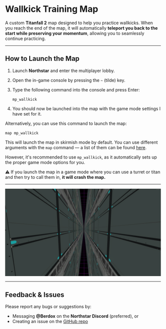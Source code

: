 # Wallkick Training Map

A custom **Titanfall 2** map designed to help you practice wallkicks. When you reach the end of the map, it will automatically **teleport you back to the start while preserving your momentum**, allowing you to seamlessly continue practicing.

---

## How to Launch the Map

1. Launch **Northstar** and enter the multiplayer lobby.
2. Open the in-game console by pressing the `~` (tilde) key.
3. Type the following command into the console and press Enter:

   ```
   mp_wallkick
   ```

4. You should now be launched into the map with the game mode settings I have set for it.

Alternatively, you can use this command to launch the map:

```
map mp_wallkick
```

This will launch the map in skirmish mode by default. You can use different arguments with the `map` command — a list of them can be found [here](https://docs.northstar.tf/Wiki/hosting-a-server-with-northstar/server-settings/startup-args/).

However, it's recommended to use `mp_wallkick`, as it automatically sets up the proper game mode options for you.

⚠️ If you launch the map in a game mode where you can use a turret or titan and then try to call them in, **it will crash the map.**

---

![screenshot](https://github.com/Berdox/Berdox.Wallkick_Training_Map/blob/main/images/mid.png?raw=true)

---

## Feedback & Issues

Please report any bugs or suggestions by:

- Messaging **@Berdox** on the **Northstar Discord** (preferred), or
- Creating an issue on the [GitHub repo](https://github.com/Berdox/Berdox.Wallkick_Training_Map)